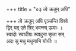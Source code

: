 +++
title = "०३ त्वे क्रतुम् अपि"

+++
त्वे क्रतुम् अपि पृञ्चन्ति विश्वे  
द्विर् यद् एते त्रिर् भवन्त्य् ऊमाः ।  
स्वादोः स्वादीयः स्वादुना सृजा सम्  
अदः सु मधु मधुनाभि योधीः ॥